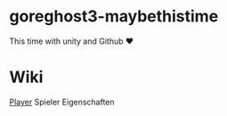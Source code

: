 # goreghost3-maybethistime
This time with unity and Github ♥

# Wiki
[Player](../MDWiki/Player.md) Spieler Eigenschaften
